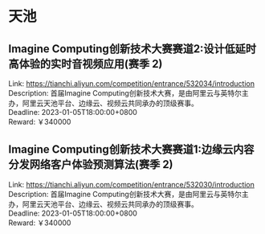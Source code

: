 # 天池



## Imagine Computing创新技术大赛赛道2:设计低延时高体验的实时音视频应用(赛季 2)

Link: https://tianchi.aliyun.com/competition/entrance/532034/introduction  
Description: 首届Imagine Computing创新技术大赛，是由阿里云与英特尔主办，阿里云天池平台、边缘云、视频云共同承办的顶级赛事。  
Deadline: 2023-01-05T18:00:00+0800  
Reward: ￥340000  


## Imagine Computing创新技术大赛赛道1:边缘云内容分发网络客户体验预测算法(赛季 2)

Link: https://tianchi.aliyun.com/competition/entrance/532030/introduction  
Description: 首届Imagine Computing创新技术大赛，是由阿里云与英特尔主办，阿里云天池平台、边缘云、视频云共同承办的顶级赛事。  
Deadline: 2023-01-05T18:00:00+0800  
Reward: ￥340000  

